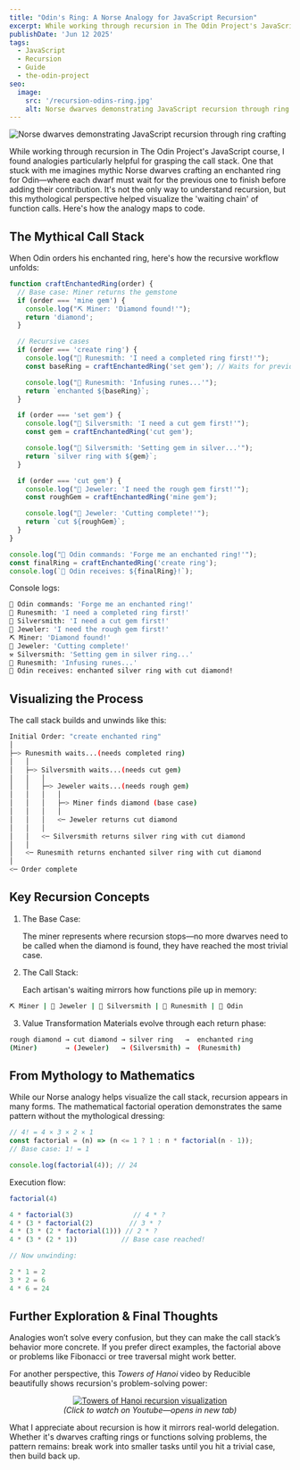 ```yaml
---
title: "Odin's Ring: A Norse Analogy for JavaScript Recursion"
excerpt: While working through recursion in The Odin Project's JavaScript course, I found analogies particularly helpful for grasping the call stack. One that stuck with me imagines mythic Norse dwarves crafting an enchanted ring for Odin—where each artisan must wait for the previous one to finish before adding their contribution. It's not the only way to understand recursion, but this mythological perspective helped visualize the 'waiting chain' of function calls. Here's how the analogy maps to code.
publishDate: 'Jun 12 2025'
tags:
  - JavaScript
  - Recursion
  - Guide
  - the-odin-project
seo:
  image:
    src: '/recursion-odins-ring.jpg'
    alt: Norse dwarves demonstrating JavaScript recursion through ring crafting
---
```


![Norse dwarves demonstrating JavaScript recursion through ring crafting](/recursion-odins-ring.jpg)

While working through recursion in The Odin Project's JavaScript course, I found analogies particularly helpful for grasping the call stack. One that stuck with me imagines mythic Norse dwarves crafting an enchanted ring for Odin—where each dwarf must wait for the previous one to finish before adding their contribution. It's not the only way to understand recursion, but this mythological perspective helped visualize the 'waiting chain' of function calls. Here's how the analogy maps to code.

## The Mythical Call Stack

When Odin orders his enchanted ring, here's how the recursive workflow unfolds:

```javascript
function craftEnchantedRing(order) {
  // Base case: Miner returns the gemstone
  if (order === 'mine gem') {
    console.log("⛏️ Miner: 'Diamond found!'");
    return 'diamond';
  }

  // Recursive cases
  if (order === 'create ring') {
    console.log("🔮 Runesmith: 'I need a completed ring first!'");
    const baseRing = craftEnchantedRing('set gem'); // Waits for previous step

    console.log("🔮 Runesmith: 'Infusing runes...'");
    return `enchanted ${baseRing}`;
  }

  if (order === 'set gem') {
    console.log("💍 Silversmith: 'I need a cut gem first!'");
    const gem = craftEnchantedRing('cut gem');

    console.log("💍 Silversmith: 'Setting gem in silver...'");
    return `silver ring with ${gem}`;
  }

  if (order === 'cut gem') {
    console.log("💎 Jeweler: 'I need the rough gem first!'");
    const roughGem = craftEnchantedRing('mine gem');

    console.log("💎 Jeweler: 'Cutting complete!'");
    return `cut ${roughGem}`;
  }
}

console.log("👑 Odin commands: 'Forge me an enchanted ring!'");
const finalRing = craftEnchantedRing('create ring');
console.log(`👑 Odin receives: ${finalRing}!`);
```

Console logs:

```bash
👑 Odin commands: 'Forge me an enchanted ring!'
🔮 Runesmith: 'I need a completed ring first!'
💍 Silversmith: 'I need a cut gem first!'
💎 Jeweler: 'I need the rough gem first!'
⛏️ Miner: 'Diamond found!'
💎 Jeweler: 'Cutting complete!'
⚒️ Silversmith: 'Setting gem in silver ring...'
🔮 Runesmith: 'Infusing runes...'
👑 Odin receives: enchanted silver ring with cut diamond!
```

## Visualizing the Process

The call stack builds and unwinds like this:

```bash
Initial Order: "create enchanted ring"
│
├─> Runesmith waits...(needs completed ring)
│   │
│   ├─> Silversmith waits...(needs cut gem)
│   │   │
│   │   ├─> Jeweler waits...(needs rough gem)
│   │   │   │
│   │   │   ├─> Miner finds diamond (base case)
│   │   │   │
│   │   │   <─ Jeweler returns cut diamond
│   │   │
│   │   <─ Silversmith returns silver ring with cut diamond
│   │
│   <─ Runesmith returns enchanted silver ring with cut diamond
│
<─ Order complete
```

## Key Recursion Concepts

1. The Base Case:

   The miner represents where recursion stops—no more dwarves need to be called when the diamond is found, they have reached the most trivial case.

2. The Call Stack:

   Each artisan's waiting mirrors how functions pile up in memory:

```bash
⛏️ Miner | 💎 Jeweler | 💍 Silversmith | 🔮 Runesmith | 👑 Odin
```

3. Value Transformation
   Materials evolve through each return phase:

```bash
rough diamond → cut diamond → silver ring   →  enchanted ring
(Miner)       → (Jeweler)   → (Silversmith) →  (Runesmith)
```

## From Mythology to Mathematics

While our Norse analogy helps visualize the call stack, recursion appears in many forms. The mathematical factorial operation demonstrates the same pattern without the mythological dressing:

```javascript
// 4! = 4 × 3 × 2 × 1
const factorial = (n) => (n <= 1 ? 1 : n * factorial(n - 1));
// Base case: 1! = 1

console.log(factorial(4)); // 24
```

Execution flow:

```javascript
factorial(4)

4 * factorial(3)               // 4 * ?
4 * (3 * factorial(2)         // 3 * ?
4 * (3 * (2 * factorial(1))) // 2 * ?
4 * (3 * (2 * 1))           // Base case reached!

// Now unwinding:

2 * 1 = 2
3 * 2 = 6
4 * 6 = 24
```

## Further Exploration & Final Thoughts

Analogies won’t solve every confusion, but they can make the call stack’s behavior more concrete. If you prefer direct examples, the factorial above or problems like Fibonacci or tree traversal might work better.

For another perspective, this _Towers of Hanoi_ video by Reducible beautifully shows recursion's problem-solving power:

<p align="center"> <a href="https://www.youtube.com/watch?v=rf6uf3jNjbo" target="_blank" rel="noopener noreferrer"> <img src="https://img.youtube.com/vi/rf6uf3jNjbo/0.jpg" alt="Towers of Hanoi recursion visualization"> </a> <br> <em>(Click to watch on Youtube—opens in new tab)</em></p>

What I appreciate about recursion is how it mirrors real-world delegation. Whether it's dwarves crafting rings or functions solving problems, the pattern remains: break work into smaller tasks until you hit a trivial case, then build back up.
